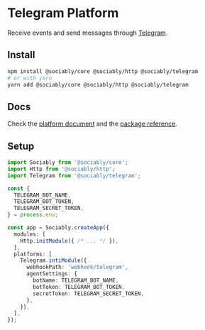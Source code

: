 # Telegram Platform

Receive events and send messages through [Telegram](https://developers.facebook.com/docs/telegram-platform/).

## Install

```bash
npm install @sociably/core @sociably/http @sociably/telegram
# or with yarn
yarn add @sociably/core @sociably/http @sociably/telegram
```

## Docs

Check the [platform document](https://sociably.js.org/docs/telegram-platform)
and the [package reference](https://sociably.js.org/api/modules/telegram.html).

## Setup

```ts
import Sociably from '@sociably/core';
import Http from '@sociably/http';
import Telegram from '@sociably/telegram';

const {
  TELEGRAM_BOT_NAME,
  TELEGRAM_BOT_TOKEN,
  TELEGRAM_SECRET_TOKEN,
} = process.env;

const app = Sociably.createApp({
  modules: [
    Http.initModule({ /* ... */ }),
  ],
  platforms: [
    Telegram.intiModule({
      webhookPath: 'webhook/telegram',
      agentSettings: {
        botName: TELEGRAM_BOT_NAME,
        botToken: TELEGRAM_BOT_TOKEN,
        secretToken: TELEGRAM_SECRET_TOKEN,
      },
    }),
  ],
});
```
